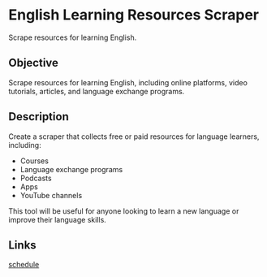 # English Learning Resources Scraper
Scrape resources for learning English.

## Objective
Scrape resources for learning English, including online platforms, video tutorials, articles, and language exchange programs.

## Description
Create a scraper that collects free or paid resources for language learners, including:

- Courses
- Language exchange programs
- Podcasts
- Apps
- YouTube channels

This tool will be useful for anyone looking to learn a new language or improve their language skills.

## Links

[schedule](https://stackoverflow.com/questions/44228851/scrapy-on-a-schedule)